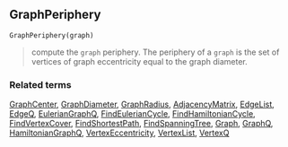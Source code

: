 ## GraphPeriphery

``` 
GraphPeriphery(graph)
```

> compute the `graph` periphery. The periphery of a `graph` is the set of vertices of graph eccentricity equal to the graph diameter.  


### Related terms 
[GraphCenter](GraphCenter.md), [GraphDiameter](GraphDiameter.md), [GraphRadius](GraphRadius.md), [AdjacencyMatrix](AdjacencyMatrix.md), [EdgeList](EdgeList.md), [EdgeQ](EdgeQ.md), [EulerianGraphQ](EulerianGraphQ.md), [FindEulerianCycle](FindEulerianCycle.md), [FindHamiltonianCycle](FindHamiltonianCycle.md), [FindVertexCover](FindVertexCover.md), [FindShortestPath](FindShortestPath.md), [FindSpanningTree](FindSpanningTree.md), [Graph](Graph.md), [GraphQ](GraphQ.md), [HamiltonianGraphQ](HamiltonianGraphQ.md), 
[VertexEccentricity](VertexEccentricity.md), [VertexList](VertexList.md), [VertexQ](VertexQ.md) 